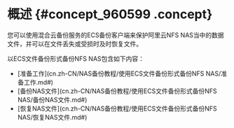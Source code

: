 # 概述 {#concept_960599 .concept}

您可以使用混合云备份服务的ECS备份客户端来保护阿里云NFS NAS当中的数据文件，并可以在文件丢失或受损时及时恢复文件。

以ECS文件备份形式备份NFS NAS包含如下内容：

-   [准备工作](cn.zh-CN/NAS备份教程/使用ECS文件备份形式备份NFS NAS/准备工作.md#)
-   [备份NAS文件](cn.zh-CN/NAS备份教程/使用ECS文件备份形式备份NFS NAS/备份NAS文件.md#)
-   [恢复NAS文件](cn.zh-CN/NAS备份教程/使用ECS文件备份形式备份NFS NAS/恢复NAS文件.md#)

